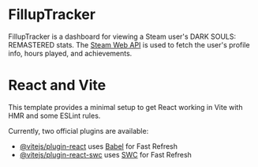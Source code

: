 # FillupTracker

FillupTracker is a dashboard for viewing a Steam user's DARK SOULS: REMASTERED stats. The [Steam Web API](https://developer.valvesoftware.com/wiki/Steam_Web_API) is used to fetch the user's profile info, hours played, and achievements.

# React and Vite

This template provides a minimal setup to get React working in Vite with HMR and some ESLint rules.

Currently, two official plugins are available:

- [@vitejs/plugin-react](https://github.com/vitejs/vite-plugin-react/blob/main/packages/plugin-react/README.md) uses [Babel](https://babeljs.io/) for Fast Refresh
- [@vitejs/plugin-react-swc](https://github.com/vitejs/vite-plugin-react-swc) uses [SWC](https://swc.rs/) for Fast Refresh
